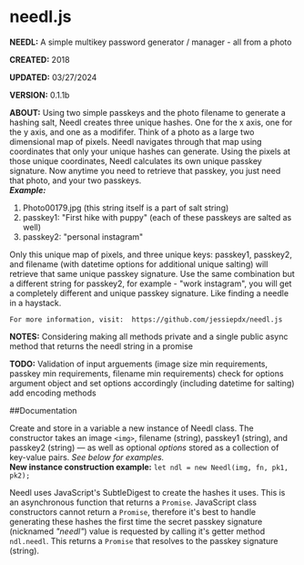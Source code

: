 # needl.js

**NEEDL:**  A simple multikey password generator / manager - all from a photo

**CREATED:**  2018

**UPDATED:**  03/27/2024

**VERSION:**  0.1.1b

**ABOUT:**  Using two simple passkeys and the photo filename to generate a hashing salt, Needl creates three unique hashes. One for the x axis, one for the y axis, and one as a modififer. 
Think of a photo as a large two dimensional map of pixels. Needl navigates through that map using coordinates that only your unique hashes can generate. 
Using the pixels at those unique coordinates, Needl calculates its own unique passkey signature. 
Now anytime you need to retrieve that passkey, you just need that photo, and your two passkeys.  
**_Example:_**  
1. Photo00179.jpg (this string itself is a part of salt string)  
2. passkey1:  "First hike with puppy"  (each of these passkeys are salted as well)  
3. passkey2:  "personal instagram"

Only this unique map of pixels, and three unique keys:  passkey1, passkey2, and filename (with datetime options for additional unique salting) 
will retrieve that same unique passkey signature. Use the same combination but a different string for passkey2, for example - "work instagram", 
you will get a completely different and unique passkey signature. 
Like finding a needle in a haystack.

    For more information, visit:  https://github.com/jessiepdx/needl.js

**NOTES:**  Considering making all methods private and a single public async method that returns the needl string in a promise

**TODO:**  Validation of input arguements (image size min requirements, passkey min requirements, filename min requirements) 
check for options argument object and set options accordingly (including datetime for salting) 
add encoding methods

##Documentation

Create and store in a variable a new instance of Needl class. 
The constructor takes an image `<img>`, filename (string), passkey1 (string), 
and passkey2 (string) — as well as optional _options_ stored as a collection
 of key-value pairs. *See below for examples.*  
**New instance construction example:**  `let ndl = new Needl(img, fn, pk1, pk2);`

Needl uses JavaScript's SubtleDigest to create the hashes it uses. 
This is an asynchronous function that returns a `Promise`. 
JavaScript class constructors cannot return a `Promise`, 
therefore it's best to handle generating these hashes the first time the 
secret passkey signature (nicknamed *"needl"*) value is requested by calling it's 
getter method `ndl.needl`. This returns a `Promise` that resolves to the 
passkey signature (string).

